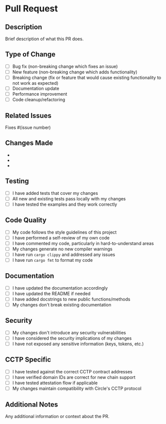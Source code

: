 # Pull Request

## Description
Brief description of what this PR does.

## Type of Change
- [ ] Bug fix (non-breaking change which fixes an issue)
- [ ] New feature (non-breaking change which adds functionality)
- [ ] Breaking change (fix or feature that would cause existing functionality to not work as expected)
- [ ] Documentation update
- [ ] Performance improvement
- [ ] Code cleanup/refactoring

## Related Issues
Fixes #(issue number)

## Changes Made
- 
- 
- 

## Testing
- [ ] I have added tests that cover my changes
- [ ] All new and existing tests pass locally with my changes
- [ ] I have tested the examples and they work correctly

## Code Quality
- [ ] My code follows the style guidelines of this project
- [ ] I have performed a self-review of my own code
- [ ] I have commented my code, particularly in hard-to-understand areas
- [ ] My changes generate no new compiler warnings
- [ ] I have run `cargo clippy` and addressed any issues
- [ ] I have run `cargo fmt` to format my code

## Documentation
- [ ] I have updated the documentation accordingly
- [ ] I have updated the README if needed
- [ ] I have added docstrings to new public functions/methods
- [ ] My changes don't break existing documentation

## Security
- [ ] My changes don't introduce any security vulnerabilities
- [ ] I have considered the security implications of my changes
- [ ] I have not exposed any sensitive information (keys, tokens, etc.)

## CCTP Specific
- [ ] I have tested against the correct CCTP contract addresses
- [ ] I have verified domain IDs are correct for new chain support
- [ ] I have tested attestation flow if applicable
- [ ] My changes maintain compatibility with Circle's CCTP protocol

## Additional Notes
Any additional information or context about the PR.
